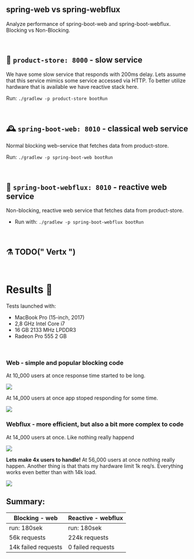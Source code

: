 ## spring-web vs spring-webflux
Analyze performance of spring-boot-web and spring-boot-webflux. Blocking vs Non-Blocking.

<br>

## 🏬 `product-store: 8000`  - slow service

We have some slow service that responds with 200ms delay. Lets assume that this service mimics some service accessed via HTTP. To better utilize hardware that is available we have reactive stack here.

Run: `./gradlew -p product-store bootRun`

<br>

## 🕰 `spring-boot-web: 8010` - classical web service 

Normal blocking web-service that fetches data from product-store.

Run: `./gradlew -p spring-boot-web bootRun`

<br>

## 🧬 `spring-boot-webflux: 8010` - reactive web service 

Non-blocking, reactive web service that fetches data from product-store.

* Run with: `./gradlew -p spring-boot-webflux bootRun`

<br>

## ⚗ TODO(" Vertx ")

<br>

# Results 👩‍

Tests launched with: 
* MacBook Pro (15-inch, 2017)
* 2,8 GHz Intel Core i7
* 16 GB 2133 MHz LPDDR3
* Radeon Pro 555 2 GB

<br> 

### Web - simple and popular blocking code

At 10_000 users at once response time started to be long.

![](https://github.com/braintelligencePL/playgrounds/blob/master/images/web_10000.png)

At 14_000 users at once app stoped responding for some time.

![](https://github.com/braintelligencePL/playgrounds/blob/master/images/web_14000.png)

### Webflux - more efficient, but also a bit more complex to code

At 14_000 users at once. Like nothing really happend

![](https://github.com/braintelligencePL/playgrounds/blob/master/images/webflux_14000.png)

<b> Lets make 4x users to handle! </b> At 56_000 users at once nothing really happen. Another thing is that thats my hardware limit 1k req/s. Everything works even better than with 14k load.

![](https://github.com/braintelligencePL/playgrounds/blob/master/images/webflux_56000.png)

## Summary: 

| Blocking - web        | Reactive - webflux
| ------------- |-------------|
| run: 180sek  | run: 180sek |
| 56k requests | 224k requests |
| 14k failed requests | 0 failed requests |




